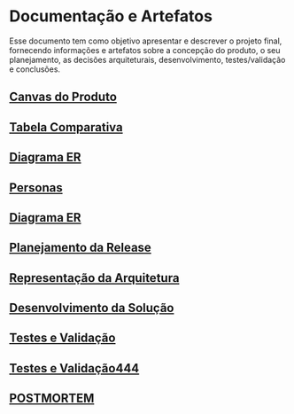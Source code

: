 # Documentação e Artefatos

Esse documento tem como objetivo apresentar e descrever o projeto final, fornecendo informações e artefatos sobre a concepção do produto, o seu planejamento, as decisões arquiteturais, desenvolvimento, testes/validação e conclusões.

## [Canvas do Produto](Canvas.jpg)

## [Tabela Comparativa](TabelaComparativa.jpg)

## [Diagrama ER](Diagrama.png)

## [Personas](Persona1.docx)

## [Diagrama ER](Diagrama.png)

## [Planejamento da Release](planejamento-da-release.md)

## [Representação da Arquitetura](Diagrama.png) 

## [Desenvolvimento da Solução](desenvolvimento-da-solucao.md)

## [Testes e Validação](testes.md)

## [Testes e Validação444](testes.md)

## [POSTMORTEM](postmortem.md)



